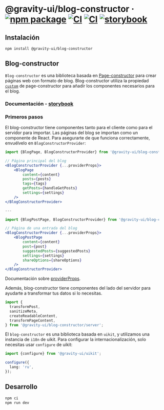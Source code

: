 # @gravity-ui/blog-constructor &middot; [![npm package](https://img.shields.io/npm/v/@gravity-ui/blog-constructor)](https://www.npmjs.com/package/@gravity-ui/blog-constructor) [![CI](https://img.shields.io/github/actions/workflow/status/gravity-ui/blog-constructor/ci.yml?branch=main&label=CI)](https://github.com/gravity-ui/blog-constructor/actions/workflows/ci.yml?query=branch:main) [![CI](https://img.shields.io/github/actions/workflow/status/gravity-ui/blog-constructor/release.yml?branch=main&label=Release)](https://github.com/gravity-ui/blog-constructor/actions/workflows/release.yml?query=branch:main) [![storybook](https://img.shields.io/badge/Storybook-deployed-ff4685)](https://preview.gravity-ui.com/blog-constructor/)

## Instalación

```shell
npm install @gravity-ui/blog-constructor
```

## Blog-constructor

`Blog-constructor` es una biblioteca basada en [Page-constructor](https://github.com/gravity-ui/page-constructor) para crear páginas web con formato de blog. Blog-constructor utiliza la propiedad [`custom`](https://github.com/gravity-ui/page-constructor#custom-blocks) de page-constructor para añadir los componentes necesarios para el blog.

### Documentación - [storybook](https://preview.gravity-ui.com/blog-constructor/)

### Primeros pasos

El blog-constructor tiene componentes tanto para el cliente como para el servidor para importar. Las páginas del blog se importan como un componente de React. Para asegurarte de que funciona correctamente, envuélvelo en `BlogConstructorProvider`:

```jsx
import {BlogPage, BlogConstructorProvider} from '@gravity-ui/blog-constructor';

// Página principal del blog
<BlogConstructorProvider {...providerProps}>
    <BlogPage
        content={content}
        posts={posts}
        tags={tags}
        getPosts={handleGetPosts}
        settings={settings}
    />
</BlogConstructorProvider>

---

import {BlogPostPage, BlogConstructorProvider} from '@gravity-ui/blog-constructor';

// Página de una entrada del blog
<BlogConstructorProvider {...providerProps}>
    <BlogPostPage
        content={content}
        post={post}
        suggestedPosts={suggestedPosts}
        settings={settings}
        shareOptions={shareOptions}
    />
</BlogConstructorProvider>

```

Documentación sobre [providerProps](./src/constructor/README.md).

Además, blog-constructor tiene componentes del lado del servidor para ayudarte a transformar tus datos si lo necesitas.

```jsx
import {
  transformPost,
  sanitizeMeta,
  createReadableContent,
  transformPageContent,
} from '@gravity-ui/blog-constructor/server';
```

El `blog-constructor` es una biblioteca basada en `uikit`, y utilizamos una instancia de `i18n` de uikit. Para configurar la internacionalización, solo necesitas usar `configure` de uikit:

```typescript
import {configure} from '@gravity-ui/uikit';

configure({
  lang: 'ru',
});
```

## Desarrollo

```bash
npm ci
npm run dev
```